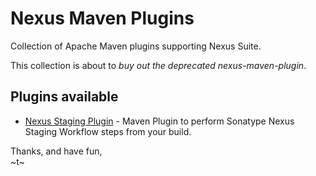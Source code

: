 # Nexus Maven Plugins

Collection of Apache Maven plugins supporting Nexus Suite.

This collection is about to _buy out the deprecated nexus-maven-plugin_.

## Plugins available

* [Nexus Staging Plugin](https://github.com/sonatype/nexus-maven-plugins/tree/master/nexus-staging-maven-plugin) - Maven Plugin to perform Sonatype Nexus Staging Workflow steps from your build.


Thanks, and have fun,  
~t~